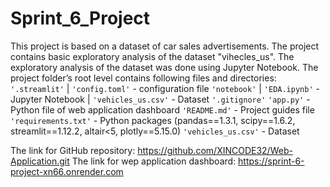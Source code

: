 # Sprint_6_Project
This project is based on a dataset of car sales advertisements. The project contains basic exploratory analysis of the dataset "vihecles_us".
The exploratory analysis of the dataset was done using Jupyter Notebook.
The project folder’s root level contains following files and directories:
`'.streamlit'`
|  `'config.toml'` - configuration file
`'notebook'`
|  `'EDA.ipynb'` - Jupyter Notebook
|  `'vehicles_us.csv'` - Dataset
`'.gitignore'`
`'app.py'` - Python file of web application dashboard
`'README.md'` - Project guides file
`'requirements.txt'` - Python packages (pandas==1.3.1, scipy==1.6.2, streamlit==1.12.2, altair<5, plotly==5.15.0)
`'vehicles_us.csv'` - Dataset

The link for GitHub repository: https://github.com/XINCODE32/Web-Application.git
The link for wep application dashboard: https://sprint-6-project-xn66.onrender.com
